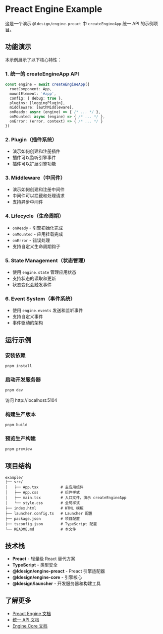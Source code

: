 # Preact Engine Example

这是一个演示 `@ldesign/engine-preact` 中 `createEngineApp` 统一 API 的示例项目。

## 功能演示

本示例展示了以下核心特性：

### 1. 统一的 createEngineApp API
```typescript
const engine = await createEngineApp({
  rootComponent: App,
  mountElement: '#app',
  config: { debug: true },
  plugins: [loggingPlugin],
  middleware: [authMiddleware],
  onReady: async (engine) => { /* ... */ },
  onMounted: async (engine) => { /* ... */ },
  onError: (error, context) => { /* ... */ }
})
```

### 2. Plugin（插件系统）
- 演示如何创建和注册插件
- 插件可以监听引擎事件
- 插件可以扩展引擎功能

### 3. Middleware（中间件）
- 演示如何创建和注册中间件
- 中间件可以拦截和处理请求
- 支持异步中间件

### 4. Lifecycle（生命周期）
- `onReady` - 引擎初始化完成
- `onMounted` - 应用挂载完成
- `onError` - 错误处理
- 支持自定义生命周期钩子

### 5. State Management（状态管理）
- 使用 `engine.state` 管理应用状态
- 支持状态的读取和更新
- 状态变化会触发事件

### 6. Event System（事件系统）
- 使用 `engine.events` 发送和监听事件
- 支持自定义事件
- 事件驱动的架构

## 运行示例

### 安装依赖
```bash
pnpm install
```

### 启动开发服务器
```bash
pnpm dev
```

访问 http://localhost:5104

### 构建生产版本
```bash
pnpm build
```

### 预览生产构建
```bash
pnpm preview
```

## 项目结构

```
example/
├── src/
│   ├── App.tsx          # 主应用组件
│   ├── App.css          # 组件样式
│   ├── main.tsx         # 入口文件，演示 createEngineApp
│   └── style.css        # 全局样式
├── index.html           # HTML 模板
├── launcher.config.ts   # Launcher 配置
├── package.json         # 项目配置
├── tsconfig.json        # TypeScript 配置
└── README.md            # 本文件
```

## 技术栈

- **Preact** - 轻量级 React 替代方案
- **TypeScript** - 类型安全
- **@ldesign/engine-preact** - Preact 引擎适配器
- **@ldesign/engine-core** - 引擎核心
- **@ldesign/launcher** - 开发服务器和构建工具

## 了解更多

- [Preact Engine 文档](../../README.md)
- [统一 API 文档](../../../UNIFIED_API.md)
- [Engine Core 文档](../../core/README.md)

